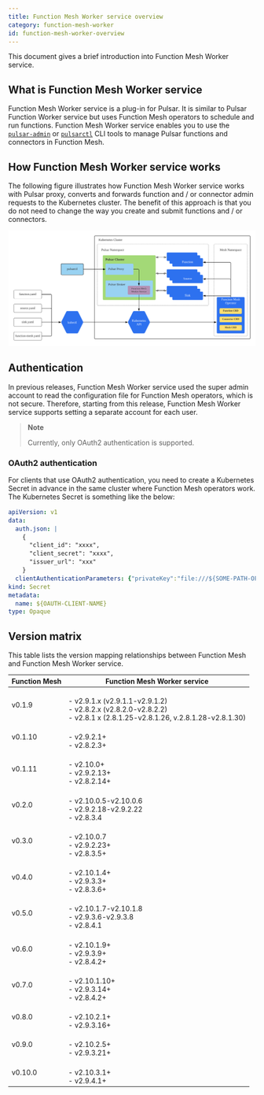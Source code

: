 ```yaml
---
title: Function Mesh Worker service overview
category: function-mesh-worker
id: function-mesh-worker-overview
---
```


This document gives a brief introduction into Function Mesh Worker service.

## What is Function Mesh Worker service

Function Mesh Worker service is a plug-in for Pulsar. It is similar to Pulsar Function Worker service but uses Function Mesh operators to schedule and run functions. Function Mesh Worker service enables you to use the [`pulsar-admin`](https://pulsar.apache.org/docs/en/pulsar-admin/) or [`pulsarctl`](https://docs.streamnative.io/pulsarctl/v2.7.0.7/) CLI tools to manage Pulsar functions and connectors in Function Mesh.

## How Function Mesh Worker service works

The following figure illustrates how Function Mesh Worker service works with Pulsar proxy, converts and forwards function and / or connector admin requests to the Kubernetes cluster. The benefit of this approach is that you do not need to change the way you create and submit functions and / or connectors.

![Function Mesh Workflow](./../assets/function-mesh-workflow.png)

## Authentication

In previous releases, Function Mesh Worker service used the super admin account to read the configuration file for Function Mesh operators, which is not secure. Therefore, starting from this release, Function Mesh Worker service supports setting a separate account for each user.

> **Note**
>
> Currently, only OAuth2 authentication is supported.

### OAuth2 authentication

For clients that use OAuth2 authentication, you need to create a Kubernetes Secret in advance in the same cluster where Function Mesh operators work. The Kubernetes Secret is something like the below:

```yaml
apiVersion: v1
data:
  auth.json: |
    {
      "client_id": "xxxx",
      "client_secret": "xxxx",
      "issuer_url": "xxx"
    }
  clientAuthenticationParameters: {"privateKey":"file:///${SOME-PATH-OF-FILE}","issuerUrl":"${OAUTH-ISSUER-URL}","audience":"${OAUTH-AUDIENCE}","scope":"${OAUTH-SCOPE}"}
kind: Secret
metadata:
  name: ${OAUTH-CLIENT-NAME}
type: Opaque
```

## Version matrix

This table lists the version mapping relationships between Function Mesh and Function Mesh Worker service.

| Function Mesh | Function Mesh Worker service |
| --- | --- |
| v0.1.9 | <br />- v2.9.1.x (v2.9.1.1-v2.9.1.2) <br />- v2.8.2.x (v2.8.2.0-v2.8.2.2) <br />- v2.8.1 x (2.8.1.25-v2.8.1.26, v.2.8.1.28-v2.8.1.30)|
| v0.1.10| <br />- v2.9.2.1+ <br />- v2.8.2.3+ |
| v0.1.11| <br />- v2.10.0+ <br />- v2.9.2.13+ <br />- v2.8.2.14+ |
| v0.2.0| <br />- v2.10.0.5-v2.10.0.6 <br />- v2.9.2.18-v2.9.2.22 <br />- v2.8.3.4 |
| v0.3.0| <br />- v2.10.0.7 <br />- v2.9.2.23+ <br />- v2.8.3.5+ |
| v0.4.0| <br />- v2.10.1.4+ <br />- v2.9.3.3+ <br />- v2.8.3.6+ |
| v0.5.0| <br />- v2.10.1.7-v2.10.1.8 <br />- v2.9.3.6-v2.9.3.8  <br />- v2.8.4.1 |
| v0.6.0| <br />- v2.10.1.9+ <br />- v2.9.3.9+ <br />- v2.8.4.2+ |
| v0.7.0| <br />- v2.10.1.10+ <br />- v2.9.3.14+ <br />- v2.8.4.2+ |
| v0.8.0| <br />- v2.10.2.1+ <br />- v2.9.3.16+ |
| v0.9.0| <br />- v2.10.2.5+ <br />- v2.9.3.21+ |
| v0.10.0| <br />- v2.10.3.1+ <br />- v2.9.4.1+ |